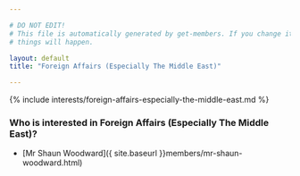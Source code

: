 ```yaml
---

# DO NOT EDIT!
# This file is automatically generated by get-members. If you change it, bad
# things will happen.

layout: default
title: "Foreign Affairs (Especially The Middle East)"

---
```


{% include interests/foreign-affairs-especially-the-middle-east.md %}

### Who is interested in Foreign Affairs (Especially The Middle East)?


* [Mr Shaun Woodward]({ site.baseurl }}members/mr-shaun-woodward.html)

